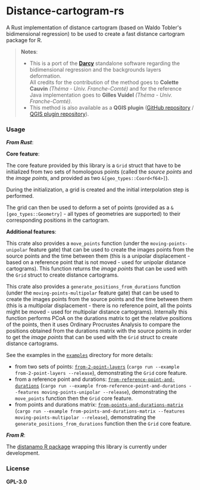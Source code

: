 # Distance-cartogram-rs

A Rust implementation of distance cartogram (based on Waldo Tobler's bidimensional regression) to be used to create a fast distance cartogram package for R.


> **Notes**:
> - This is a port of the **[Darcy](https://thema.univ-fcomte.fr/productions/software/darcy/)** standalone software regarding the bidimensional regression and the backgrounds layers deformation.  
All credits for the contribution of the method goes to **Colette Cauvin** *(Théma - Univ. Franche-Comté)* and for the reference Java implementation goes to **Gilles Vuidel** *(Théma - Univ. Franche-Comté)*.
> - This method is also available as a **QGIS plugin** ([GitHub repository](https://github.com/mthh/QgisDistanceCartogramPlugin) / [QGIS plugin repository](https://plugins.qgis.org/plugins/dist_cartogram/)).

### Usage

_**From Rust**_:

**Core feature**:

The core feature provided by this library is a `Grid` struct that have to be initialized from two sets of homologous
points (called the *source points* and the *image points*, and provided as two `&[geo_types::Coord<f64>]`).

During the initialization, a grid is created and the initial interpolation step is performed.

The grid can then be used to deform a set of points (provided as a `&[geo_types::Geometry]` - all types of geometries
are supported) to their corresponding positions in the cartogram.

**Additional features**:

This crate also provides a `move_points` function (under the `moving-points-unipolar` feature gate) that can be used to create
the images points from the source points and the time between them (this is a unipolar displacement - based on a reference point that is
not moved - used for unipolar distance cartograms).
This function returns the *image points* that can be used with the `Grid` struct to create distance cartograms.

This crate also provides a `generate_positions_from_durations` function (under the `moving-points-multipolar` feature gate) that can be used to create
the images points from the source points and the time between them (this is a multipolar displacement - there is no reference point, all the points might be moved - used for multipolar distance cartograms).
Internally this function performs PCoA on the durations matrix to get the relative positions of the points, then it
uses Ordinary Procrustes Analysis to compare the positions obtained from the durations matrix with the source points 
in order to get the *image points* that can be used with the `Grid` struct to create distance cartograms.

See the examples in the [`examples`](./examples) directory for more details:

- from two sets of points: [`from-2-point-layers`](./examples/from-2-point-layers.rs) (`cargo run --example from-2-point-layers --release`), demonstrating the `Grid` core feature.
- from a reference point and durations: [`from-reference-point-and-durations`](./examples/from-reference-point-and-durations.rs) (`cargo run --example from-reference-point-and-durations --features moving-points-unipolar --release`), demonstrating the `move_points` function then the `Grid` core feature.
- from points and durations matrix: [`from-points-and-durations-matrix`](./examples/from-points-and-durations-matrix.rs) (`cargo run --example from-points-and-durations-matrix --features moving-points-multipolar --release`), demonstrating the `generate_positions_from_durations` function then the `Grid` core feature.

_**From R**_:

The [distanamo R package](https://github.com/riatelab/distanamo) wrapping this library is currently under development.

### License

**GPL-3.0**
